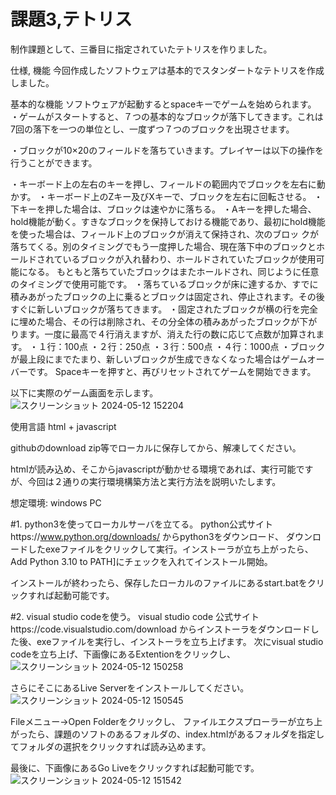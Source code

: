 # 課題3,テトリス

制作課題として、三番目に指定されていたテトリスを作りました。

仕様, 機能
今回作成したソフトウェアは基本的でスタンダートなテトリスを作成しました。

基本的な機能
ソフトウェアが起動するとspaceキーでゲームを始められます。
・ゲームがスタートすると、７つの基本的なブロックが落下してきます。これは7回の落下を一つの単位とし、一度ずつ７つのブロックを出現させます。

・ブロックが10×20のフィールドを落ちていきます。プレイヤーは以下の操作を行うことができます。

  ・キーボード上の左右のキーを押し、フィールドの範囲内でブロックを左右に動かす。
  ・キーボード上のZキー及びXキーで、ブロックを左右に回転させる。
  ・下キーを押した場合は、ブロックは速やかに落ちる。
  ・Aキーを押した場合、hold機能が動く。すきなブロックを保持しておける機能であり、最初にhold機能を使った場合は、フィールド上のブロックが消えて保持され、次のブロッ 
  クが落ちてくる。別のタイミングでもう一度押した場合、現在落下中のブロックとホールドされているブロックが入れ替わり、ホールドされていたブロックが使用可能になる。
  もともと落ちていたブロックはまたホールドされ、同じように任意のタイミングで使用可能です。
・落ちているブロックが床に達するか、すでに積みあがったブロックの上に乗るとブロックは固定され、停止されます。その後すぐに新しいブロックが落ちてきます。
・固定されたブロックが横の行を完全に埋めた場合、その行は削除され、その分全体の積みあがったブロックが下がります。一度に最高で４行消えますが、消えた行の数に応じて点数が加算されます。
  ・１行：100点
  ・２行：250点
  ・３行：500点
  ・４行：1000点
・ブロックが最上段にまでたまり、新しいブロックが生成できなくなった場合はゲームオーバーです。
  Spaceキーを押すと、再びリセットされてゲームを開始できます。

  以下に実際のゲーム画面を示します。
  ![スクリーンショット 2024-05-12 152204](https://github.com/sakabe005/Alpha-Project-subject-3-tetris-/assets/129036586/8682b9c6-0105-42d4-af7d-b1c1c596f2df)




使用言語
html + javascript

githubのdownload zip等でローカルに保存してから、解凍してください。

htmlが読み込め、そこからjavascriptが動かせる環境であれば、実行可能ですが、今回は２通りの実行環境構築方法と実行方法を説明いたします。

想定環境: windows PC

#1. python3を使ってローカルサーバを立てる。
python公式サイトhttps://www.python.org/downloads/
からpython3をダウンロード、
ダウンロードしたexeファイルをクリックして実行。インストーラが立ち上がったら、Add Python 3.10 to PATH]にチェックを入れてインストール開始。

インストールが終わったら、保存したローカルのファイルにあるstart.batをクリックすれば起動可能です。

#2. visual studio codeを使う。
visual studio code 公式サイトhttps://code.visualstudio.com/download
からインストーラをダウンロードした後、exeファイルを実行し、インストーラを立ち上げます。
次にvisual studio codeを立ち上げ、下画像にあるExtentionをクリックし、
![スクリーンショット 2024-05-12 150258](https://github.com/sakabe005/Alpha-Project-subject-3-tetris-/assets/129036586/6bfa58e8-acd9-4594-be9a-349a66ed7186)

さらにそこにあるLive Serverをインストールしてください。
![スクリーンショット 2024-05-12 150545](https://github.com/sakabe005/Alpha-Project-subject-3-tetris-/assets/129036586/35093750-60c4-4e98-b7eb-ec818fb0d234)

Fileメニュー→Open Folderをクリックし、
ファイルエクスプローラーが立ち上がったら、課題のソフトのあるフォルダの、index.htmlがあるフォルダを指定してフォルダの選択をクリックすれば読み込めます。

最後に、下画像にあるGo Liveをクリックすれば起動可能です。
![スクリーンショット 2024-05-12 151542](https://github.com/sakabe005/Alpha-Project-subject-3-tetris-/assets/129036586/7be4b7fa-4808-42f0-9e95-5520d0e0292e)







